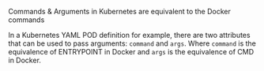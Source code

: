 Commands & Arguments in Kubernetes are equivalent to the Docker commands

In a Kubernetes YAML POD definition for example, there are two attributes that can be used to pass arguments: `command` and `args`. Where `command` is the equivalence of ENTRYPOINT in Docker and `args` is the equivalence of CMD in Docker.